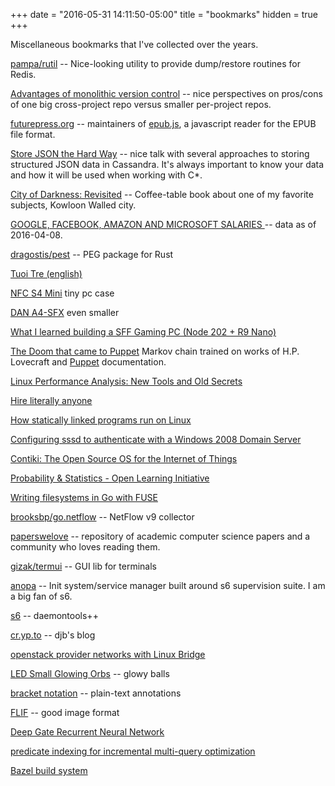 +++
date = "2016-05-31 14:11:50-05:00"
title = "bookmarks"
hidden = true
+++

Miscellaneous bookmarks that I've collected over the years.

[pampa/rutil](https://github.com/pampa/rutil) -- Nice-looking utility to provide dump/restore routines for Redis.

[Advantages of monolithic version control](http://danluu.com/monorepo/) -- nice perspectives on pros/cons of one big cross-project repo versus smaller per-project repos.

[futurepress.org](http://futurepress.org/) -- maintainers of [epub.js](https://github.com/futurepress/epub.js), a javascript reader for the EPUB file format.

[Store JSON the Hard Way](https://speakerdeck.com/dzello/store-json-the-hard-way) -- nice talk with several approaches to storing structured JSON data in Cassandra. It's always important to know your data and how it will be used when working with C*.

[City of Darkness: Revisited](http://www.amazon.com/City-Darkness-Ian-Lambot-Ed/dp/1873200889/) -- Coffee-table book about one of my favorite subjects, Kowloon Walled city.

[GOOGLE, FACEBOOK, AMAZON AND MICROSOFT SALARIES
](https://blog.step.com/2016/04/08/an-open-source-project-for-tech-salaries/) -- data as of 2016-04-08.

[dragostis/pest](https://github.com/dragostis/pest) -- PEG package for Rust

[Tuoi Tre (english)](http://tuoitrenews.vn/)

[NFC S4 Mini](http://nfc-systems.com/s4-mini/) tiny pc case

[DAN A4-SFX](https://www.dan-cases.com/) even smaller

[What I learned building a SFF Gaming PC (Node 202 + R9 Nano)](https://www.reddit.com/r/buildapc/comments/4brhr4/what_i_learned_building_a_sff_gaming_pc_node_202/)

[The Doom that came to Puppet](http://thedoomthatcametopuppet.tumblr.com/) Markov chain trained on works of H.P. Lovecraft and [Puppet](http://puppetlabs.com/) documentation.

[Linux Performance Analysis: New Tools and Old Secrets](http://www.brendangregg.com/blog/2015-03-17/linux-performance-analysis-perf-tools.html)

[Hire literally anyone](http://arches.io/2016/01/hire-literally-anyone/)

[How statically linked programs run on Linux](http://eli.thegreenplace.net/2012/08/13/how-statically-linked-programs-run-on-linux)

[Configuring sssd to authenticate with a Windows 2008 Domain Server
](https://fedorahosted.org/sssd/wiki/Configuring%20sssd%20to%20authenticate%20with%20a%20Windows%202008%20Domain%20Server)

[Contiki: The Open Source OS for the Internet of Things](http://www.contiki-os.org/)

[Probability & Statistics - Open Learning Initiative](http://oli.cmu.edu/courses/free-open/statistics-course-details/)

[Writing filesystems in Go with FUSE](https://blog.gopheracademy.com/advent-2014/fuse-zipfs/)

[brooksbp/go.netflow](https://github.com/brooksbp/go.netflow) -- NetFlow v9 collector

[paperswelove](http://paperswelove.org/) -- repository of academic computer science papers and a community who loves reading them.

[gizak/termui](https://github.com/gizak/termui) -- GUI lib for terminals

[anopa](http://jjacky.com/anopa/) -- Init system/service manager built around s6 supervision suite. I am a big fan of s6.

[s6](http://skarnet.org/software/s6/) -- daemontools++

[cr.yp.to](https://blog.cr.yp.to/) -- djb's blog

[openstack provider networks with Linux Bridge](http://docs.openstack.org/kilo/networking-guide/deploy_scenario4b.html)

[LED Small Glowing Orbs](http://www.save-on-crafts.com/smallorbs.html) -- glowy balls

[bracket notation](http://www.azarask.in/blog/post/collaboration_made_simple_with_bracket_notation/) -- plain-text annotations

[FLIF](http://flif.info/) -- good image format

[Deep Gate Recurrent Neural Network](http://arxiv.org/abs/1604.02910v3)

[predicate indexing for incremental multi-query optimization](https://www.cs.cmu.edu/~jgc/publication/PublicationPDF/Predicate_Indexing_For_Incremental_Multi-Query_Optimization.pdf)

[Bazel build system](http://www.bazel.io/)

